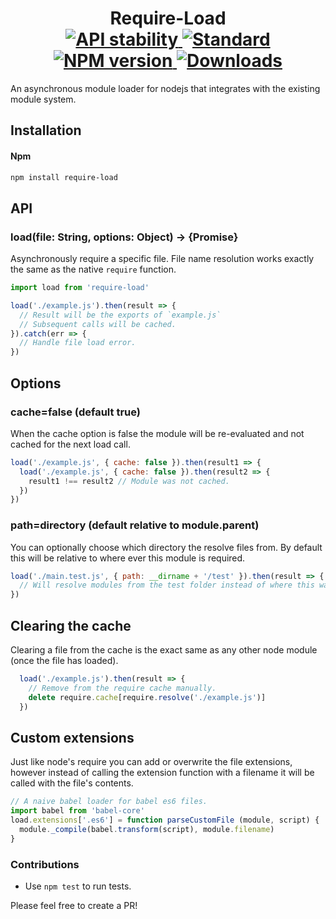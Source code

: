 <h1 align="center">
  Require-Load
	<br/>

  <!-- Stability -->
  <a href="https://nodejs.org/api/documentation.html#documentation_stability_index">
    <img src="https://img.shields.io/badge/stability-stable-brightgreen.svg?style=flat-square" alt="API stability"/>
  </a>
  <!-- Standard -->
  <a href="https://github.com/feross/standard">
    <img src="https://img.shields.io/badge/code%20style-standard-brightgreen.svg?style=flat-square" alt="Standard"/>
  </a>
  <!-- NPM version -->
  <a href="https://npmjs.org/package/dylanpiercey/require-load">
    <img src="https://img.shields.io/npm/v/dylanpiercey/require-load.svg?style=flat-square" alt="NPM version"/>
  </a>
  <!-- Downloads -->
  <a href="https://npmjs.org/package/dylanpiercey/require-load">
    <img src="https://img.shields.io/npm/dm/dylanpiercey/require-load.svg?style=flat-square" alt="Downloads"/>
  </a>
</h1>

An asynchronous module loader for nodejs that integrates with the existing module system.

## Installation

#### Npm
```bash
npm install require-load
```

## API

### load(file: String, options: Object) -> {Promise}
Asynchronously require a specific file. File name resolution works exactly the same as the native `require` function.


```javascript
import load from 'require-load'

load('./example.js').then(result => {
  // Result will be the exports of `example.js`
  // Subsequent calls will be cached.
}).catch(err => {
  // Handle file load error.
})
```

## Options

### cache=false (default true)
When the cache option is false the module will be re-evaluated and not cached for the next load call.

```javascript
load('./example.js', { cache: false }).then(result1 => {
  load('./example.js', { cache: false }).then(result2 => {
    result1 !== result2 // Module was not cached.
  })
})
```

### path=directory (default relative to module.parent)

You can optionally choose which directory the resolve files from.
By default this will be relative to where ever this module is required.

```javascript
load('./main.test.js', { path: __dirname + '/test' }).then(result => {
  // Will resolve modules from the test folder instead of where this was required.
})
```

## Clearing the cache
Clearing a file from the cache is the exact same as any other node module (once the file has loaded).

```javascript
  load('./example.js').then(result => {
    // Remove from the require cache manually.
    delete require.cache[require.resolve('./example.js')]
  })
```

## Custom extensions
Just like node's require you can add or overwrite the file extensions, however instead of calling the extension function with a filename it will be called with the file's contents.

```javascript
// A naive babel loader for babel es6 files.
import babel from 'babel-core'
load.extensions['.es6'] = function parseCustomFile (module, script) {
  module._compile(babel.transform(script), module.filename)
}
```

### Contributions

* Use `npm test` to run tests.

Please feel free to create a PR!
